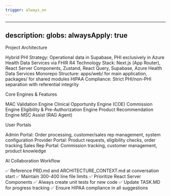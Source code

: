 ```yaml
---
trigger: always_on
---
```


---
description:
globs:
alwaysApply: true
---
Project Architecture

Hybrid PHI Strategy: Operational data in Supabase, PHI exclusively in Azure Health Data Services via FHIR R4
Technology Stack: Next.js (App Router), React Server Components, Zustand, React Query, Supabase, Azure Health Data Services
Monorepo Structure: apps/web/ for main application, packages/ for shared modules
HIPAA Compliance: Strict PHI/non-PHI separation with referential integrity

Core Engines & Features

MAC Validation Engine
Clinical Opportunity Engine (COE)
Commission Engine
Eligibility & Pre-Authorization Engine
Product Recommendation Engine
MSC Assist (RAG Agent)

User Portals

Admin Portal: Order processing, customer/sales rep management, system configuration
Provider Portal: Product requests, eligibility checks, order tracking
Sales Rep Portal: Commission tracking, customer management, product knowledge

AI Collaboration Workflow

✅ Reference PRD.md and ARCHITECTURE_CONTEXT.md at conversation start
✅ Maintain 300-400 line file limits
✅ Prioritize React Server Components
✅ Always create unit tests for new code
✅ Update TASK.MD for progress tracking
✅ Ensure HIPAA compliance in all suggestions


